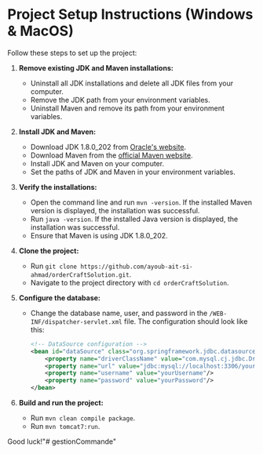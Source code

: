 # Project Setup Instructions (Windows & MacOS)

Follow these steps to set up the project:

1. **Remove existing JDK and Maven installations:**
    - Uninstall all JDK installations and delete all JDK files from your computer.
    - Remove the JDK path from your environment variables.
    - Uninstall Maven and remove its path from your environment variables.

2. **Install JDK and Maven:**
    - Download JDK 1.8.0_202 from [Oracle's website](https://www.oracle.com/java/technologies/javase/javase-jdk8-downloads.html).
    - Download Maven from the [official Maven website](https://maven.apache.org/download.cgi).
    - Install JDK and Maven on your computer.
    - Set the paths of JDK and Maven in your environment variables.

3. **Verify the installations:**
    - Open the command line and run `mvn -version`. If the installed Maven version is displayed, the installation was successful.
    - Run `java -version`. If the installed Java version is displayed, the installation was successful.
    - Ensure that Maven is using JDK 1.8.0_202.

4. **Clone the project:**
    - Run `git clone https://github.com/ayoub-ait-si-ahmad/orderCraftSolution.git`.
    - Navigate to the project directory with `cd orderCraftSolution`.

5. **Configure the database:**
    - Change the database name, user, and password in the `/WEB-INF/dispatcher-servlet.xml` file. The configuration should look like this:
      ```xml
      <!-- DataSource configuration -->
      <bean id="dataSource" class="org.springframework.jdbc.datasource.DriverManagerDataSource">
          <property name="driverClassName" value="com.mysql.cj.jdbc.Driver"/>
          <property name="url" value="jdbc:mysql://localhost:3306/yourDatabaseName"/>
          <property name="username" value="yourUsername"/>
          <property name="password" value="yourPassword"/>
      </bean>
      ```

6. **Build and run the project:**
    - Run `mvn clean compile package`.
    - Run `mvn tomcat7:run`.

Good luck!"# gestionCommande" 
